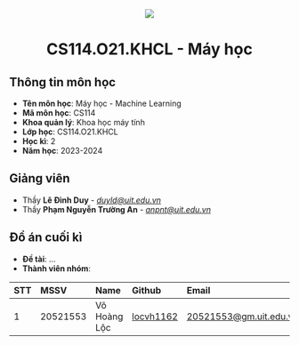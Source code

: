<!-- UIT Banner -->
<div align="center">
  <a href="https://www.uit.edu.vn/" title="Trường Đại học Công nghệ Thông tin" target="_blank">
    <img src="https://i.imgur.com/WmMnSRt.png">
  </a>
</div>

<h1 align="center">CS114.O21.KHCL - Máy học</h1>

<a name="thongtinmonhoc"></a>
## Thông tin môn học
* **Tên môn học**: Máy học - Machine Learning
* **Mã môn học**: CS114
* **Khoa quản lý**: Khoa học máy tính
* **Lớp học**: CS114.O21.KHCL
* **Học kì**: 2
* **Năm học**: 2023-2024

<a name="giangvienhuongdan"></a>
## Giảng viên
* Thầy **Lê Đình Duy** - *duyld@uit.edu.vn*
* Thầy **Phạm Nguyễn Trường An** - *anpnt@uit.edu.vn*

<a name="doancuoiky"></a>
## Đồ án cuối kì

* **Đề tài**: ...
* **Thành viên nhóm**:

| STT | MSSV     | Name           | Github                                    | Email                  |
|:----|:---------|:---------------|:------------------------------------------|:-----------------------|
| 1   | 20521553 | Võ Hoàng Lộc   | [locvh1162](https://github.com/locvh1162) | 20521553@gm.uit.edu.vn |

